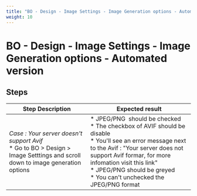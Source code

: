 ```yaml
---
title: "BO - Design - Image Settings - Image Generation options - Automated version"
weight: 10
---
```


# BO - Design - Image Settings - Image Generation options - Automated version
## Steps
| Step Description | Expected result |
| ----- | ----- |
| *Case : Your server doesn't support Avif* <br> * Go to BO > Design > Image Setttings and scroll down to image generation options | * JPEG/PNG  should be checked <br> * The checkbox of AVIF should be disable <br> * You'll see an error message next to the Avif : "Your server does not support Avif formar, for more infomation visit this link"<br> * JPEG/PNG should be greyed <br> * You can't unchecked the JPEG/PNG format |
